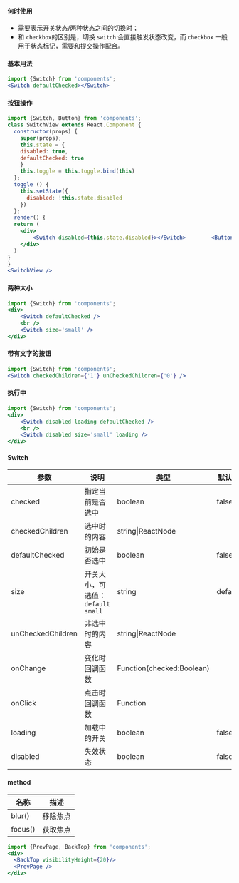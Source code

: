 #### **何时使用**

- 需要表示开关状态/两种状态之间的切换时；
- 和 `checkbox`的区别是，切换 `switch` 会直接触发状态改变，而 `checkbox` 一般用于状态标记，需要和提交操作配合。


#### **基本用法**
```jsx
import {Switch} from 'components';
<Switch defaultChecked></Switch>
```

#### **按钮操作**
```jsx
import {Switch, Button} from 'components';
class SwitchView extends React.Component {
  constructor(props) {
    super(props);
    this.state = {
    disabled: true,
    defaultChecked: true
    }
    this.toggle = this.toggle.bind(this)
  };
  toggle () {
    this.setState({
      disabled: !this.state.disabled
    })
  };
  render() {
  return (
	<div>
		<Switch disabled={this.state.disabled}></Switch>		<Button onClick={this.toggle} >改变禁用状态</Button>
	</div>
  )
}
}
<SwitchView />
```

#### **两种大小**

```jsx
import {Switch} from 'components';
<div>
	<Switch defaultChecked />
	<br />
	<Switch size='small' />
</div>
```


#### **带有文字的按钮**
```jsx
import {Switch} from 'components';
<Switch checkedChildren={'1'} unCheckedChildren={'0'} />
```

#### **执行中**
```jsx
import {Switch} from 'components';
<div>
	<Switch disabled loading defaultChecked />
    <br />
    <Switch disabled size='small' loading />
</div>
```


#### **Switch**

| 参数 | 说明 | 类型 | 默认值 |
| --- | --- | --- | --- |
| checked | 指定当前是否选中 | boolean | false |
| checkedChildren | 选中时的内容 | string\|ReactNode |  |
| defaultChecked | 初始是否选中 | boolean | false |
| size | 开关大小，可选值：`default` `small` | string | default |
| unCheckedChildren | 非选中时的内容 | string\|ReactNode |  |
| onChange | 变化时回调函数 | Function(checked:Boolean) |  |
| onClick | 点击时回调函数 | Function |  |
| loading | 加载中的开关 | boolean | false |
| disabled | 失效状态 | boolean | false |

#### **method**

| 名称 | 描述 |
| --- | --- |
| blur() | 移除焦点 |
| focus() | 获取焦点 |


```jsx noeditor
import {PrevPage, BackTop} from 'components';
<div>
  <BackTop visibilityHeight={20}/>
  <PrevPage />
</div>
```
